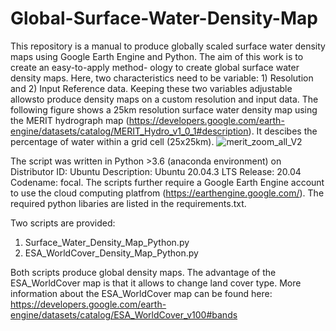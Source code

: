 # Global-Surface-Water-Density-Map
This repository is a manual to produce globally scaled surface water density maps using Google Earth Engine and Python. The aim of this work is to create an easy-to-apply method-
ology to create global surface water density maps. Here, two characteristics need to be variable: 1) Resolution and 2) Input Reference data. Keeping these two variables adjustable allowsto produce density maps on a custom resolution and input data. The following figure shows a 25km resolution surface water density map using the MERIT hydrograph map (https://developers.google.com/earth-engine/datasets/catalog/MERIT_Hydro_v1_0_1#description). It descibes the percentage of water within a grid cell (25x25km).
![merit_zoom_all_V2](https://user-images.githubusercontent.com/62883629/158180961-14a3da8e-88ff-44bb-9be4-2a1a6c0a5269.png)


The script was written in Python >3.6 (anaconda environment) on
Distributor ID: Ubuntu
Description:    Ubuntu 20.04.3 LTS
Release:        20.04
Codename:       focal. The scripts further require a Google Earth Engine account to use the cloud computing platfrom (https://earthengine.google.com/). The required python libaries are listed in the requirements.txt. 

Two scripts are provided:

1) Surface_Water_Density_Map_Python.py
2) ESA_WorldCover_Density_Map_Python.py

Both scripts produce global density maps. The advantage of the ESA_WorldCover map is that it allows to change land cover type. More information about the ESA_WorldCover map can be found here: https://developers.google.com/earth-engine/datasets/catalog/ESA_WorldCover_v100#bands
